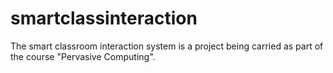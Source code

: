 smartclassinteraction
=====================

The smart classroom interaction system is a project being carried as part of the course "Pervasive Computing".
